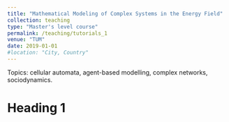 ```yaml
---
title: "Mathematical Modeling of Complex Systems in the Energy Field"
collection: teaching
type: "Master's level course"
permalink: /teaching/tutorials_1
venue: "TUM"
date: 2019-01-01
#location: "City, Country"
---
```


Topics: cellular automata, agent-based modelling, complex networks, sociodynamics.

Heading 1
======
